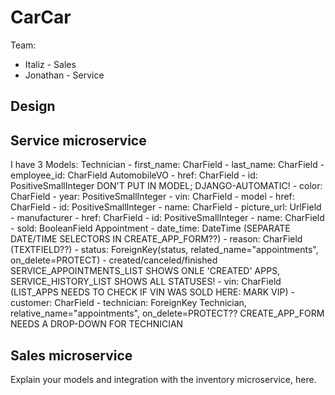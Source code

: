 # CarCar

Team:

* Italiz - Sales
* Jonathan - Service

## Design

## Service microservice

I have 3 Models:
    Technician
    - first_name: CharField
    - last_name: CharField
    - employee_id: CharField
    AutomobileVO
    - href: CharField
    - id: PositiveSmallInteger   DON'T PUT IN MODEL; DJANGO-AUTOMATIC!
    - color: CharField
    - year: PositiveSmallInteger
    - vin: CharField
    - model
        - href: CharField
        - id: PositiveSmallInteger
        - name: CharField
        - picture_url: UrlField
        - manufacturer
            - href: CharField
            - id: PositiveSmallInteger
            - name: CharField
    - sold: BooleanField
    Appointment
    - date_time: DateTime   (SEPARATE DATE/TIME SELECTORS IN CREATE_APP_FORM??)
    - reason: CharField     (TEXTFIELD??)
    - status: ForeignKey(status, related_name="appointments", on_delete=PROTECT) - created/canceled/finished
        SERVICE_APPOINTMENTS_LIST SHOWS ONLE 'CREATED' APPS, SERVICE_HISTORY_LIST SHOWS ALL STATUSES!
    - vin: CharField        (LIST_APPS NEEDS TO CHECK IF VIN WAS SOLD HERE: MARK VIP)
    - customer: CharField
    - technician: ForeignKey Technician, relative_name="appointments", on_delete=PROTECT??
                    CREATE_APP_FORM NEEDS A DROP-DOWN FOR TECHNICIAN

## Sales microservice

Explain your models and integration with the inventory
microservice, here.
